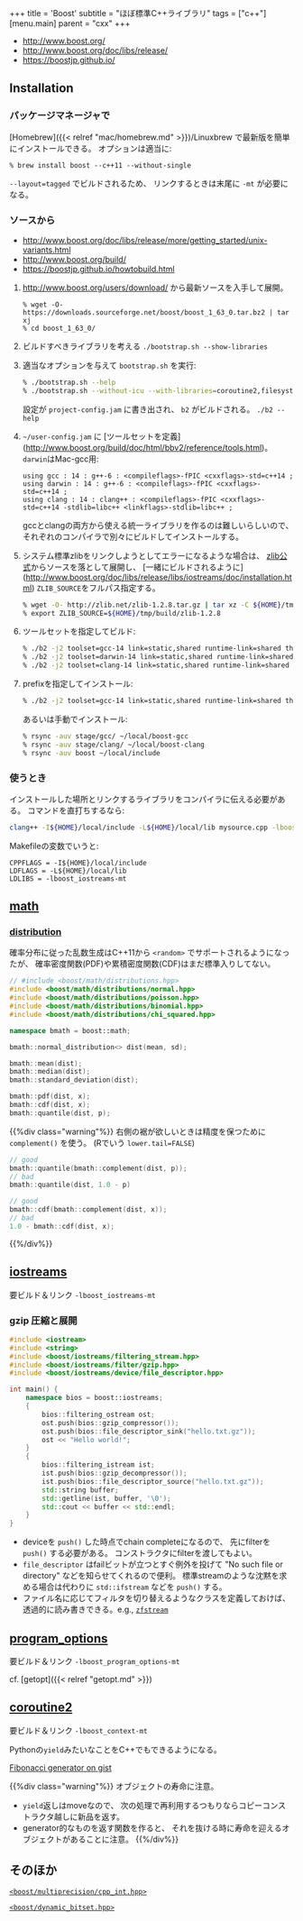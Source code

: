 +++
title = 'Boost'
subtitle = "ほぼ標準C++ライブラリ"
tags = ["c++"]
[menu.main]
  parent = "cxx"
+++

- http://www.boost.org/
- http://www.boost.org/doc/libs/release/
- https://boostjp.github.io/

## Installation

### パッケージマネージャで

[Homebrew]({{< relref "mac/homebrew.md" >}})/Linuxbrew
で最新版を簡単にインストールできる。
オプションは適当に:

    % brew install boost --c++11 --without-single

`--layout=tagged` でビルドされるため、
リンクするときは末尾に `-mt` が必要になる。


### ソースから

- http://www.boost.org/doc/libs/release/more/getting_started/unix-variants.html
- http://www.boost.org/build/
- https://boostjp.github.io/howtobuild.html

1.  <http://www.boost.org/users/download/> から最新ソースを入手して展開。
    ```
    % wget -O- https://downloads.sourceforge.net/boost/boost_1_63_0.tar.bz2 | tar xj
    % cd boost_1_63_0/
    ```

1.  ビルドすべきライブラリを考える `./bootstrap.sh --show-libraries`

1.  適当なオプションを与えて `bootstrap.sh` を実行:
    ```sh
    % ./bootstrap.sh --help
    % ./bootstrap.sh --without-icu --with-libraries=coroutine2,filesystem,graph,iostreams,program_options,serialization,system,test
    ```
    設定が `project-config.jam` に書き出され、
    `b2` がビルドされる。 `./b2 --help`

1. `~/user-config.jam` に [ツールセットを定義]
    (http://www.boost.org/build/doc/html/bbv2/reference/tools.html)。
    `darwin`はMac-gcc用:
    ```
    using gcc : 14 : g++-6 : <compileflags>-fPIC <cxxflags>-std=c++14 ;
    using darwin : 14 : g++-6 : <compileflags>-fPIC <cxxflags>-std=c++14 ;
    using clang : 14 : clang++ : <compileflags>-fPIC <cxxflags>-std=c++14 -stdlib=libc++ <linkflags>-stdlib=libc++ ;
    ```
    gccとclangの両方から使える統一ライブラリを作るのは難しいらしいので、
    それぞれのコンパイラで別々にビルドしてインストールする。

1.  システム標準zlibをリンクしようとしてエラーになるような場合は、
    [zlib公式](http://zlib.net/)からソースを落として展開し、
    [一緒にビルドされるように]
    (http://www.boost.org/doc/libs/release/libs/iostreams/doc/installation.html)
    `ZLIB_SOURCE`をフルパス指定する。
    ```sh
    % wget -O- http://zlib.net/zlib-1.2.8.tar.gz | tar xz -C ${HOME}/tmp/build
    % export ZLIB_SOURCE=${HOME}/tmp/build/zlib-1.2.8
    ```

1.  ツールセットを指定してビルド:
    ```sh
    % ./b2 -j2 toolset=gcc-14 link=static,shared runtime-link=shared threading=multi variant=release --layout=tagged --build-dir=../b2gcc --stagedir=stage/gcc stage
    % ./b2 -j2 toolset=darwin-14 link=static,shared runtime-link=shared threading=multi variant=release --layout=tagged --build-dir=../b2gcc --stagedir=stage/gcc stage
    % ./b2 -j2 toolset=clang-14 link=static,shared runtime-link=shared threading=multi variant=release --layout=tagged --build-dir=../b2clang --stagedir=stage/clang stage
    ```

1.  prefixを指定してインストール:
    ```sh
    % ./b2 -j2 toolset=gcc-14 link=static,shared runtime-link=shared threading=multi variant=release --layout=tagged --build-dir=../b2gcc --stagedir=stage/gcc --prefix=${HOME}/local install
    ```
    あるいは手動でインストール:
    ```sh
    % rsync -auv stage/gcc/ ~/local/boost-gcc
    % rsync -auv stage/clang/ ~/local/boost-clang
    % rsync -auv boost ~/local/include
    ```

### 使うとき

インストールした場所とリンクするライブラリをコンパイラに伝える必要がある。
コマンドを直打ちするなら:
```sh
clang++ -I${HOME}/local/include -L${HOME}/local/lib mysource.cpp -lboost_iostreams-mt -o a.out
```

Makefileの変数でいうと:
```make
CPPFLAGS = -I${HOME}/local/include
LDFLAGS = -L${HOME}/local/lib
LDLIBS = -lboost_iostreams-mt
```


## [math](http://www.boost.org/doc/libs/release/libs/math/doc/html/)

### [distribution](http://www.boost.org/doc/libs/release/libs/math/doc/html/dist.html)

確率分布に従った乱数生成はC++11から `<random>` でサポートされるようになったが、
確率密度関数(PDF)や累積密度関数(CDF)はまだ標準入りしてない。

```c++
// #include <boost/math/distributions.hpp>
#include <boost/math/distributions/normal.hpp>
#include <boost/math/distributions/poisson.hpp>
#include <boost/math/distributions/binomial.hpp>
#include <boost/math/distributions/chi_squared.hpp>

namespace bmath = boost::math;

bmath::normal_distribution<> dist(mean, sd);

bmath::mean(dist);
bmath::median(dist);
bmath::standard_deviation(dist);

bmath::pdf(dist, x);
bmath::cdf(dist, x);
bmath::quantile(dist, p);
```

{{%div class="warning"%}}
右側の裾が欲しいときは精度を保つために `complement()` を使う。
(Rでいう `lower.tail=FALSE`)

```c++
// good
bmath::quantile(bmath::complement(dist, p));
// bad
bmath::quantile(dist, 1.0 - p)

// good
bmath::cdf(bmath::complement(dist, x));
// bad
1.0 - bmath::cdf(dist, x);
```
{{%/div%}}


## [iostreams](http://www.boost.org/doc/libs/release/libs/iostreams/doc/)

要ビルド＆リンク `-lboost_iostreams-mt`

### gzip 圧縮と展開

```c++
#include <iostream>
#include <string>
#include <boost/iostreams/filtering_stream.hpp>
#include <boost/iostreams/filter/gzip.hpp>
#include <boost/iostreams/device/file_descriptor.hpp>

int main() {
    namespace bios = boost::iostreams;
    {
        bios::filtering_ostream ost;
        ost.push(bios::gzip_compressor());
        ost.push(bios::file_descriptor_sink("hello.txt.gz"));
        ost << "Hello world!";
    }
    {
        bios::filtering_istream ist;
        ist.push(bios::gzip_decompressor());
        ist.push(bios::file_descriptor_source("hello.txt.gz"));
        std::string buffer;
        std::getline(ist, buffer, '\0');
        std::cout << buffer << std::endl;
    }
}
```

- deviceを `push()` した時点でchain completeになるので、
  先にfilterを `push()` する必要がある。
  コンストラクタにfilterを渡してもよい。
- `file_descriptor` はfailビットが立つとすぐ例外を投げて
  "No such file or directory" などを知らせてくれるので便利。
  標準streamのような沈黙を求める場合は代わりに
  `std::ifstream` などを `push()` する。
- ファイル名に応じてフィルタを切り替えるようなクラスを定義しておけば、
  透過的に読み書きできる。e.g.,
  [`zfstream`](https://github.com/heavywatal/cxxwtl/blob/master/zfstream.hpp)


## [program_options](http://www.boost.org/doc/libs/release/doc/html/program_options.html)

要ビルド＆リンク `-lboost_program_options-mt`

cf. [getopt]({{< relref "getopt.md" >}})


## [coroutine2](http://www.boost.org/doc/libs/release/libs/coroutine2/doc/html/)

要ビルド＆リンク `-lboost_context-mt`

Pythonの`yield`みたいなことをC++でもできるようになる。

[Fibonacci generator on gist](https://gist.github.com/heavywatal/e9c4d705b5617e4fc6ea32452db18860)

{{%div class="warning"%}}
オブジェクトの寿命に注意。

- `yield`返しはmoveなので、
  次の処理で再利用するつもりならコピーコンストラクタ越しに新品を返す。
- generator的なものを返す関数を作ると、
  それを抜ける時に寿命を迎えるオブジェクトがあることに注意。
{{%/div%}}

## そのほか

[`<boost/multiprecision/cpp_int.hpp>`](http://www.boost.org/libs/multiprecision)

[`<boost/dynamic_bitset.hpp>`](http://www.boost.org/libs/dynamic_bitset)
